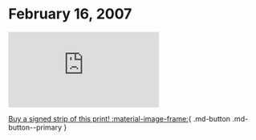 # February 16, 2007

![](https://www.achewood.com/comic.php?date=02162007)

[Buy a signed strip of this print! :material-image-frame:](https://achewood-holiday-pop-up.myshopify.com/products/strip#02162007){ .md-button .md-button--primary }

